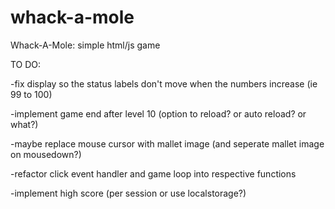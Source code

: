 whack-a-mole
============

Whack-A-Mole: simple html/js game



TO DO:

-fix display so the status labels don't move when the numbers increase (ie 99 to 100)

-implement game end after level 10 (option to reload? or auto reload? or what?)

-maybe replace mouse cursor with mallet image (and seperate mallet image on mousedown?)

-refactor click event handler and game loop into respective functions

-implement high score (per session or use localstorage?)